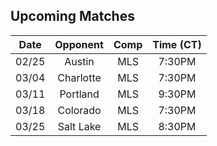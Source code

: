 ## Upcoming Matches
Date|Opponent|Comp|Time (CT)
:-:|:-:|:-:|:-:
02/25|Austin|MLS|7:30PM
03/04|Charlotte|MLS|7:30PM
03/11|Portland|MLS|9:30PM
03/18|Colorado|MLS|7:30PM
03/25|Salt Lake|MLS|8:30PM
